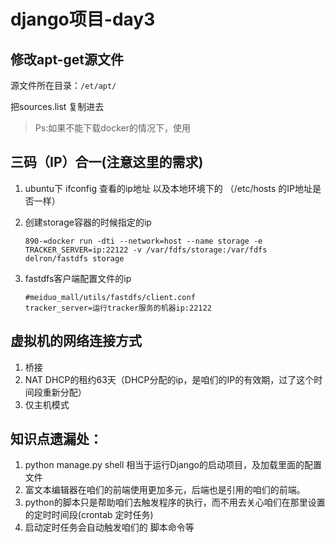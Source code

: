 # django项目-day3

## 修改apt-get源文件

源文件所在目录：`/et/apt/`

把sources.list 复制进去

> Ps:如果不能下载docker的情况下，使用



## 三码（IP）合一(注意这里的需求)

1. ubuntu下 ifconfig 查看的ip地址  以及本地环境下的 （/etc/hosts   的IP地址是否一样）

2. 创建storage容器的时候指定的ip

   ```shell
   890-=docker run -dti --network=host --name storage -e TRACKER_SERVER=ip:22122 -v /var/fdfs/storage:/var/fdfs delron/fastdfs storage
   ```

3. fastdfs客户端配置文件的ip

   ```shell
   #meiduo_mall/utils/fastdfs/client.conf  
   tracker_server=运行tracker服务的机器ip:22122
   
   ```

## 虚拟机的网络连接方式

1. 桥接
2. NAT    DHCP的租约63天（DHCP分配的ip，是咱们的IP的有效期，过了这个时间段重新分配）
3. 仅主机模式

## 知识点遗漏处：
1. python manage.py shell 相当于运行Django的启动项目，及加载里面的配置文件
2. 富文本编辑器在咱们的前端使用更加多元，后端也是引用的咱们的前端。
3. python的脚本只是帮助咱们去触发程序的执行，而不用去关心咱们在那里设置的定时时间段(crontab 定时任务)
4. 启动定时任务会自动触发咱们的 脚本命令等
